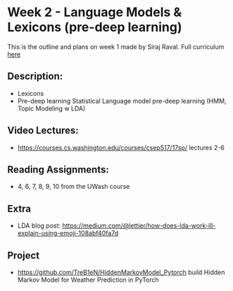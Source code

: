 # Week 2 - Language Models & Lexicons (pre-deep learning)

This is the outline and plans on week 1 made by Siraj Raval. Full curriculum [here](https://github.com/llSourcell/Learn-Natural-Language-Processing-Curriculum/blob/master/README.md#week-1---language-terminology--preprocessing-techniques)

## Description:

- Lexicons
- Pre-deep learning Statistical Language model pre-deep learning (HMM, Topic Modeling w LDA)

## Video Lectures:

- https://courses.cs.washington.edu/courses/csep517/17sp/ lectures 2-6

## Reading Assignments:

- 4, 6, 7, 8, 9, 10 from the UWash course

## Extra

- LDA blog post: https://medium.com/@lettier/how-does-lda-work-ill-explain-using-emoji-108abf40fa7d

## Project

- https://github.com/TreB1eN/HiddenMarkovModel_Pytorch build Hidden Markov Model for Weather Prediction in PyTorch
